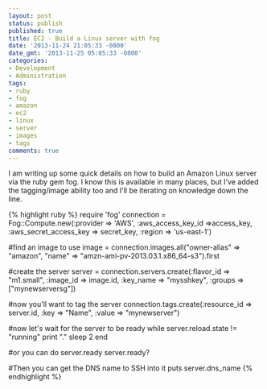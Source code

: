 ```yaml
---
layout: post
status: publish
published: true
title: EC2 - Build a Linux server with fog
date: '2013-11-24 21:05:33 -0800'
date_gmt: '2013-11-25 05:05:33 -0800'
categories:
- Development
- Administration
tags:
- ruby
- fog
- amazon
- ec2
- linux
- server
- images
- tags
comments: true
---
```

<p>I am writing up some quick details on how to build an Amazon Linux server via the ruby gem fog.  I know this is available in many places, but I've added the tagging/image ability too and I'll be iterating on knowledge down the line.</p>

{% highlight ruby %}
require 'fog'
connection = Fog::Compute.new(:provider => 'AWS', :aws_access_key_id =>access_key, :aws_secret_access_key => secret_key, :region => 'us-east-1')

#find an image to use
image = connection.images.all("owner-alias" => "amazon", "name" => "amzn-ami-pv-2013.03.1.x86_64-s3").first

#create the server
server = connection.servers.create(:flavor_id => "m1.small", :image_id => image.id, :key_name => "mysshkey", :groups => ["mynewserversg"])

#now you'll want to tag the server
connection.tags.create(:resource_id => server.id, :key => "Name", :value => "mynewserver")

#now let's wait for the server to be ready
while server.reload.state != "running"
  print "."
  sleep 2
end

#or you can do server.ready
server.ready?

#Then you can get the DNS name to SSH into it
puts server.dns_name
{% endhighlight %}
